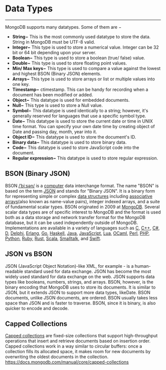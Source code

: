 # Data Types

---

MongoDB supports many datatypes. Some of them are −

- **String−** This is the most commonly used datatype to store the data. String in MongoDB must be UTF-8 valid.
- **Integer−** This type is used to store a numerical value. Integer can be 32 bit or 64 bit depending upon your server.
- **Boolean−** This type is used to store a boolean (true/ false) value.
- **Double−** This type is used to store floating point values.
- **Min/ Max keys−** This type is used to compare a value against the lowest and highest BSON (Binary JSON) elements.
- **Arrays−** This type is used to store arrays or list or multiple values into one key.
- **Timestamp−** ctimestamp. This can be handy for recording when a document has been modified or added.
- **Object−** This datatype is used for embedded documents.
- **Null−** This type is used to store a Null value.
- **Symbol−** This datatype is used identically to a string; however, it's generally reserved for languages that use a specific symbol type.
- **Date−** This datatype is used to store the current date or time in UNIX time format. You can specify your own date time by creating object of Date and passing day, month, year into it.
- **Object ID−** This datatype is used to store the document's ID.
- **Binary data−** This datatype is used to store binary data.
- **Code−** This datatype is used to store JavaScript code into the document.
- **Regular expression−** This datatype is used to store regular expression.

## BSON (Binary JSON)

BSON [/ˈbiːsən/](https://en.wikipedia.org/wiki/Help:IPA/English) is a [computer](https://en.wikipedia.org/wiki/Computer) data interchange format. The name "BSON" is based on the term [JSON](https://en.wikipedia.org/wiki/JSON) and stands for "Binary JSON". It is a binary form for representing simple or complex [data structures](https://en.wikipedia.org/wiki/Data_structure) including [associative arrays](https://en.wikipedia.org/wiki/Associative_array)(also known as name-value pairs), integer indexed arrays, and a suite of fundamental scalar types. BSON originated in 2009 at [MongoDB](https://en.wikipedia.org/wiki/MongoDB). Several scalar data types are of specific interest to MongoDB and the format is used both as a data storage and network transfer format for the MongoDB database, but it can be used independently outside of MongoDB. Implementations are available in a variety of languages such as [C](https://en.wikipedia.org/wiki/C_(programming_language)), [C++](https://en.wikipedia.org/wiki/C%2B%2B), [C#](https://en.wikipedia.org/wiki/C_Sharp_(programming_language)), [D](https://en.wikipedia.org/wiki/D_(programming_language)), [Delphi](https://en.wikipedia.org/wiki/Delphi_(IDE)), [Erlang](https://en.wikipedia.org/wiki/Erlang_(programming_language)), [Go](https://en.wikipedia.org/wiki/Go_(programming_language)), [Haskell](https://en.wikipedia.org/wiki/Haskell_(programming_language)), [Java](https://en.wikipedia.org/wiki/Java_(programming_language)), [JavaScript](https://en.wikipedia.org/wiki/JavaScript), [Lua](https://en.wikipedia.org/wiki/Lua_(programming_language)), [OCaml](https://en.wikipedia.org/wiki/OCaml), [Perl](https://en.wikipedia.org/wiki/Perl), [PHP](https://en.wikipedia.org/wiki/PHP), [Python](https://en.wikipedia.org/wiki/Python_(programming_language)), [Ruby](https://en.wikipedia.org/wiki/Ruby_(programming_language)), [Rust](https://en.wikipedia.org/wiki/Rust_(programming_language)), [Scala](https://en.wikipedia.org/wiki/Scala_(programming_language)), [Smalltalk](https://en.wikipedia.org/wiki/Smalltalk), and [Swift](https://en.wikipedia.org/wiki/Swift_(programming_language)).

## JSON vs BSON

JSON (JavaScript Object Notation)-like XML, for example - is a human-readable standard used for data exchange. JSON has become the most widely used standard for data exchange on the web. JSON supports data types like booleans, numbers, strings, and arrays.
BSON, however, is the binary encoding that MongoDB uses to store its documents. It is similar to JSON, but it extends JSON to support more data types, likeDate. BSON documents, unlike JSON documents, are ordered. BSON usually takes less space than JSON and is faster to traverse. BSON, since it is binary, is also quicker to encode and decode.

## Capped Collections

[Capped collections](https://docs.mongodb.com/manual/reference/glossary/#term-capped-collection) are fixed-size collections that support high-throughput operations that insert and retrieve documents based on insertion order. Capped collections work in a way similar to circular buffers: once a collection fills its allocated space, it makes room for new documents by overwriting the oldest documents in the collection.
<https://docs.mongodb.com/manual/core/capped-collections>
